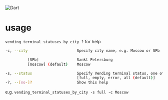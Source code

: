 ![Dart](https://github.com/wired-R/dart-example-bz-get-vending-terminal-status/workflows/Dart/badge.svg?branch=master)

# usage

`vending_terminal_statuses_by_city ?` for help
```bash
-c, --city                      Specify city name, e.g. Moscow or SPb

          [SPb]                 Sankt Petersburg
          [moscow] (default)    Moscow

-s, --status                    Specify Vending terminal status, one of: 
                                [full, empty, error, all (default)]
-?, --[no-]?                    Show this help
```
e.g. `vending_terminal_statuses_by_city -s full -c Moscow`